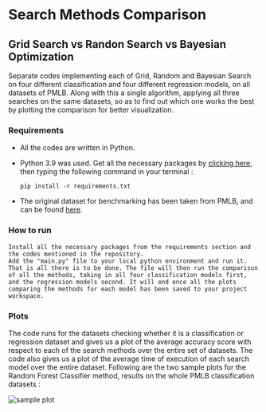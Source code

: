 # Search Methods Comparison

## Grid Search vs Randon Search vs Bayesian Optimization
Separate codes implementing each of Grid, Random and Bayesian Search on four different classification and four different regression models, on all datasets of PMLB. Along with this a single algorithm, applying all three searches on the same datasets, so as to find out which one works the best by plotting the comparison for better visualization.

### Requirements 
- All the codes are written in Python.
- Python 3.9 was used. Get all the necessary packages by [clicking here](requirements.txt), then typing the following command in your terminal : 

    ```
    pip install -r requirements.txt
   ```
- The original dataset for benchmarking has been taken from PMLB, and can be found [here](https://epistasislab.github.io/pmlb/).

### How to run
    Install all the necessary packages from the requirements section and the codes mentioned in the repository.
    Add the "main.py" file to your local python environment and run it. That is all there is to be done. The file will then run the comparison of all the methods, taking in all four classification models first, and the regression models second. It will end once all the plots comparing the methods for each model has been saved to your project workspace. 

### Plots
The code runs for the datasets checking whether it is a classification or regression dataset and gives us a plot of the average accuracy score with respect to each of the search methods over the entire set of datasets. The code also gives us a plot of the average time of execution of each search model over the entire dataset. Following are the two sample plots for the Random Forest Classifier method, results on the whole PMLB classification datasets :


 ![sample plot](https://github.com/chinmaydas23/ml_search_methods_comparison/blob/main/Plots/SamplePlotforRF-readme.jpg)